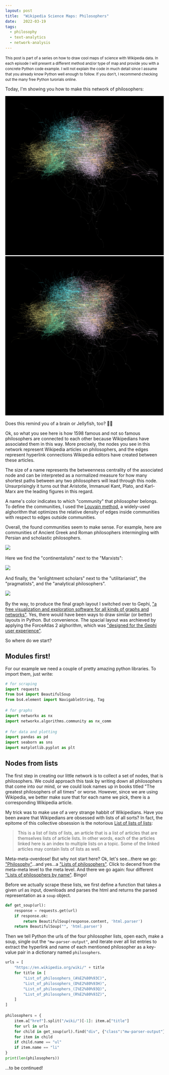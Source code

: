 ```yaml
---
layout: post
title:  "Wikipedia Science Maps: Philosophers"
date:   2022-03-19
tags:
  - philosophy
  - text-analytics
  - network-analysis
---
```


<small>This post is part of a series on how to draw cool maps of science with Wikipedia data. In each episode I will present a different method and/or type of map and provide you with a concrete Python code example. I will not explain the code in much detail since I assume that you already know Python well enough to follow. If you don't, I recommend checking out the many free Python turorials online.</small>

Today, I'm showing you how to make this network of philosophers:

<img src="/img/wiki-philosophers/all.png"/>
<img src="/img/wiki-philosophers/all_zoom.png"/>

Does this remind you of a brain or Jellyfish, too? 🧠🎊 

Ok, so what you see here is how 1598 famous and not so famous philosophers are connected to each other because Wikipedians have associated them in this way. More precisely, the nodes you see in this network represent Wikipedia articles on philosophers, and the edges represent hyperlink connections Wikipedia editors have created between these articles.

The size of a name represents the betweenness centrality of the associated node and can be interpreted as a normalized measure for how many shortest paths between any two philosophers will lead through this node. Unsurprisingly it turns out that Aristotle, Immanuel Kant, Plato, and Karl-Marx are the leading figures in this regard.

A name's color indicates to which "community" that philosopher belongs. To define the communities, I used the [Louvain method](https://en.wikipedia.org/wiki/Louvain_method), a widely-used alghorithm that optimizes the relative density of edges inside communities with respect to edges outside communities. 

Overall, the found communities seem to make sense. For example, here are communities of Ancient Greek and Roman philosophers intermingling with Persian and scholastic philosophers.

<img src="/img/wiki-philosophers/ancients.png" />

Here we find the "continentalists" next to the "Marxists":

<img src="/img/wiki-philosophers/continentalists.png" />

And finally, the "enlightment scholars" next to the "utilitarianist", the "pragmatists", and the "analytical philosophers".

<img src="/img/wiki-philosophers/analticals.png" />

By the way, to produce the final graph layout I switched over to Gephi, ["a free visualization and exploration software for all kinds of graphs and networks"](https://gephi.org/). Yes, there would have been ways to draw similar (or better) layouts in Python. But convenience. The spacial layout was archieved by applying the ForceAtlas 2 alghorithm, which was ["designed for the Gephi user experience"](https://journals.plos.org/plosone/article?id=10.1371/journal.pone.0098679).


So where do we start?


## Modules first!

For our example we need a couple of pretty amazing python libraries. To import them, just write: 

```python
# for scraping
import requests
from bs4 import BeautifulSoup
from bs4.element import NavigableString, Tag

# for graphs
import networkx as nx
import networkx.algorithms.community as nx_comm

# for data and plotting
import pandas as pd
import seaborn as sns
import matplotlib.pyplot as plt
```


## Nodes from lists

The first step in creating our little network is to collect a set of nodes, that is philosophers. We could approach this task by writing down all philosophers that come into our mind, or we could look names up in books titled "The greatest philosophers of all times" or worse. However, since we are using Wikipedia, we better make sure that for each name we pick, there is a corresponding Wikipedia article. 

My trick was to make use of a very strange habbit of Wikipedians. Have you been aware that Wikipedians are obsessed with lists of all sorts? In fact, the epitome of this collective obsession is the notorious [List of lists of lists](https://en.wikipedia.org/wiki/List_of_lists_of_lists): 

> This is a list of lists of lists, an article that is a list of articles that are themselves lists of article lists. In other words, each of the articles linked here is an index to multiple lists on a topic. Some of the linked articles may contain lists of lists as well.

Meta-meta-overdose! But why not start here? Ok, let's see...there we go: ["Philosophy"](https://en.wikipedia.org/wiki/List_of_lists_of_lists#Philosophy)...and yes...a ["Lists of philosophers"](https://en.wikipedia.org/wiki/Lists_of_philosophers). Click to decend from the meta-meta level to the meta level. And there we go again: 
four different ["Lists of philosophers by name"](https://en.wikipedia.org/wiki/Lists_of_philosophers#Lists_of_philosophers_by_name). Bingo!


Before we actually scrape these lists, we first define a function that takes a given url as input, downloads and parses the html and returns the parsed representation as a `soup` object.


```python
def get_soup(url):
    response = requests.get(url)
    if response.ok:
        return BeautifulSoup(response.content, 'html.parser')
    return BeautifulSoup("", 'html.parser')
```

Then we tell Python the urls of the four philosopher lists, open each, make a soup, single out the `"mw-parser-output"`, and iterate over all list entries to extract the hyperlink and name of each mentioned philosopher as a key-value pair in a dictionary named `philosophers`.

```python
urls = [
    "https://en.wikipedia.org/wiki/" + title
    for title in [
        "List_of_philosophers_(A%E2%80%93C)",
        "List_of_philosophers_(D%E2%80%93H)",
        "List_of_philosophers_(I%E2%80%93Q)",
        "List_of_philosophers_(R%E2%80%93Z)",
    ]
]

philosophers = {
    item.a["href"].split("/wiki/")[-1]: item.a["title"]
    for url in urls
    for child in get_soup(url).find("div", {"class":"mw-parser-output"}).contents
    for item in child 
    if child.name == "ul"
    if item.name == "li"
}
print(len(philosophers))
```

...to be continued!
